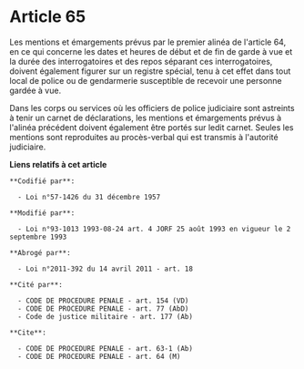 # Article 65

Les mentions et émargements prévus par le premier alinéa de l'article 64, en ce qui concerne les dates et heures de début et
de fin de garde à vue et la durée des interrogatoires et des repos séparant ces interrogatoires, doivent également figurer
sur un registre spécial, tenu à cet effet dans tout local de police ou de gendarmerie susceptible de recevoir une personne
gardée à vue.

Dans les corps ou services où les officiers de police judiciaire sont astreints à tenir un carnet de déclarations, les
mentions et émargements prévus à l'alinéa précédent doivent également être portés sur ledit carnet. Seules les mentions sont
reproduites au procès-verbal qui est transmis à l'autorité judiciaire.

**Liens relatifs à cet article**

	**Codifié par**:

	  - Loi n°57-1426 du 31 décembre 1957

	**Modifié par**:

	  - Loi n°93-1013 1993-08-24 art. 4 JORF 25 août 1993 en vigueur le 2 septembre 1993

	**Abrogé par**:

	  - Loi n°2011-392 du 14 avril 2011 - art. 18

	**Cité par**:

	  - CODE DE PROCEDURE PENALE - art. 154 (VD)
	  - CODE DE PROCEDURE PENALE - art. 77 (AbD)
	  - Code de justice militaire - art. 177 (Ab)

	**Cite**:

	  - CODE DE PROCEDURE PENALE - art. 63-1 (Ab)
	  - CODE DE PROCEDURE PENALE - art. 64 (M)
